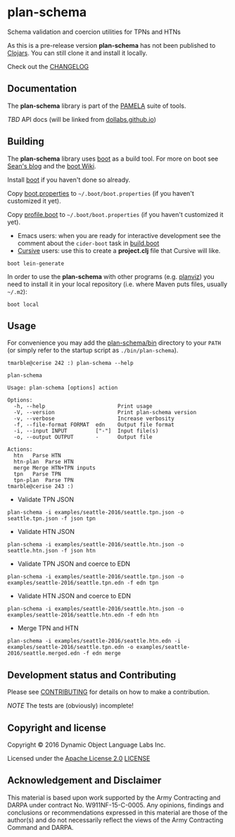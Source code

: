 # plan-schema

Schema validation and coercion utilities for TPNs and HTNs

As this is a pre-release version **plan-schema** has not been
published to [Clojars](https://clojars.org/). You can still clone it and install
it locally.

Check out the [CHANGELOG](CHANGELOG.md)

## Documentation

The **plan-schema** library is part of the [PAMELA](https://github.com/dollabs/pamela) suite of tools.

*TBD* API docs (will be linked from [dollabs.github.io](http://dollabs.github.io/))

## Building

The **plan-schema** library uses [boot](http://boot-clj.com/) as a build tool. For
more on boot see [Sean's blog](http://seancorfield.github.io/blog/2016/02/02/boot-new/) and the [boot Wiki](https://github.com/boot-clj/boot/wiki).

Install [boot](http://boot-clj.com/) if you haven't done so already.

Copy [boot.properties](doc/config/boot.properties) to `~/.boot/boot.properties` (if you haven't customized it yet).

Copy [profile.boot](doc/config/profile.boot) to `~/.boot/boot.properties` (if you haven't customized it yet).

 * Emacs users: when you are ready for interactive development see the comment
   about the `cider-boot` task in [build.boot](build.boot)
 * [Cursive](https://github.com/cursive-ide/cursive) users: use this to
   create a **project.clj** file that Cursive will like.

 ````
boot lein-generate
````

In order to use the **plan-schema** with other programs
(e.g. [planviz](https://github.com/dollabs/planviz))
you need to install it in your local repository
(i.e. where Maven puts files, usually `~/.m2`):

````
boot local
````


## Usage

For convenience you may add the [plan-schema/bin](bin) directory to your `PATH`
(or simply refer to the startup script as `./bin/plan-schema`).

````
tmarble@cerise 242 :) plan-schema --help

plan-schema

Usage: plan-schema [options] action

Options:
  -h, --help                       Print usage
  -V, --version                    Print plan-schema version
  -v, --verbose                    Increase verbosity
  -f, --file-format FORMAT  edn    Output file format
  -i, --input INPUT         ["-"]  Input file(s)
  -o, --output OUTPUT       -      Output file

Actions:
  htn	Parse HTN
  htn-plan	Parse HTN
  merge	Merge HTN+TPN inputs
  tpn	Parse TPN
  tpn-plan	Parse TPN
tmarble@cerise 243 :)
````


* Validate TPN JSON

`plan-schema -i examples/seattle-2016/seattle.tpn.json -o seattle.tpn.json -f json tpn`

* Validate HTN JSON

`plan-schema -i examples/seattle-2016/seattle.htn.json -o seattle.htn.json -f json htn`

* Validate TPN JSON and coerce to EDN

`plan-schema -i examples/seattle-2016/seattle.tpn.json -o examples/seattle-2016/seattle.tpn.edn -f edn tpn`

* Validate HTN JSON and coerce to EDN

`plan-schema -i examples/seattle-2016/seattle.htn.json -o examples/seattle-2016/seattle.htn.edn -f edn htn`

* Merge TPN and HTN

`plan-schema -i examples/seattle-2016/seattle.htn.edn -i examples/seattle-2016/seattle.tpn.edn -o examples/seattle-2016/seattle.merged.edn -f edn merge`

## Development status and Contributing

Please see [CONTRIBUTING](CONTRIBUTING.md) for details on
how to make a contribution.

*NOTE* The tests are (obviously) incomplete!

## Copyright and license

Copyright © 2016 Dynamic Object Language Labs Inc.

Licensed under the [Apache License 2.0](http://opensource.org/licenses/Apache-2.0) [LICENSE](LICENSE)

## Acknowledgement and Disclaimer

This material is based upon work supported by the Army Contracting and
DARPA under contract No. W911NF-15-C-0005.  Any opinions, findings and
conclusions or recommendations expressed in this material are those of
the author(s) and do not necessarily reflect the views of the Army
Contracting Command and DARPA.
